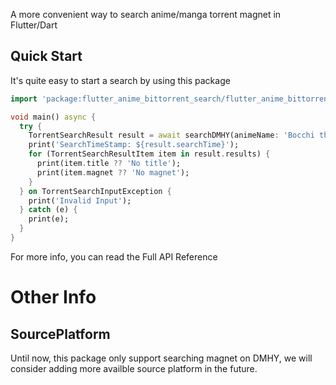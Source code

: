 A more convenient way to search anime/manga torrent magnet in Flutter/Dart

## Quick Start

It's quite easy to start a search by using this package

```Dart
import 'package:flutter_anime_bittorrent_search/flutter_anime_bittorrent_search.dart';

void main() async {
  try {
    TorrentSearchResult result = await searchDMHY(animeName: 'Bocchi the rock');
    print('SearchTimeStamp: ${result.searchTime}');
    for (TorrentSearchResultItem item in result.results) {
      print(item.title ?? 'No title');
      print(item.magnet ?? 'No magnet');
    }
  } on TorrentSearchInputException {
    print('Invalid Input');
  } catch (e) {
    print(e);
  }
}
```

For more info, you can read the Full API Reference

# Other Info

## SourcePlatform

Until now, this package only support searching magnet on DMHY, we will consider adding more availble source platform in the future.